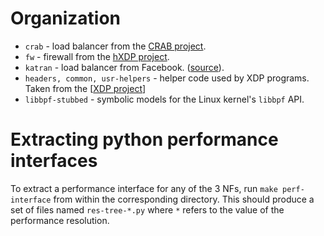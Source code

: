 # Organization

* `crab` - load balancer from the [CRAB project](https://github.com/epfl-dcsl/crab).
* `fw` - firewall from the [hXDP project](https://github.com/axbryd/hXDP-Artifacts).
* `katran` - load balancer from Facebook. ([source](https://github.com/facebookincubator/katran)).
* `headers, common, usr-helpers` - helper code used by XDP programs. Taken from the [[XDP project](https://github.com/xdp-project/xdp-tutorial)]
* `libbpf-stubbed` - symbolic models for the Linux kernel's `libbpf` API.


# Extracting python performance interfaces

To extract a performance interface for any of the 3 NFs, run `make perf-interface` from within the corresponding directory. 
This should produce a set of files named `res-tree-*.py` where `*` refers to the value of the performance resolution.